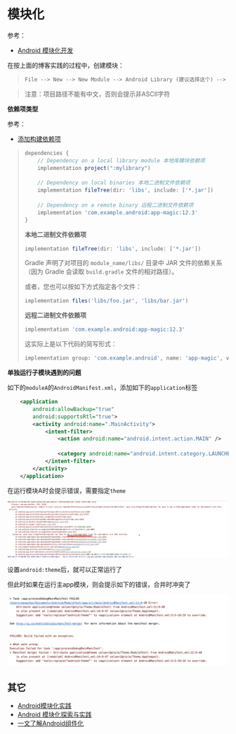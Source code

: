 # 模块化

参考：

+ [Android 模块化开发](https://www.jianshu.com/p/0ea37b2c7ce7)

在按上面的博客实践的过程中，创建模块：

> ```tex
> File --> New --> New Module --> Android Library (建议选择这个) --> Finish
> ```

> 注意：项目路径不能有中文，否则会提示非ASCII字符



**依赖项类型**

参考：

+ [添加构建依赖项](https://developer.android.com/studio/build/dependencies?hl=zh-cn)

> ```groovy
> dependencies {
>     // Dependency on a local library module 本地库模块依赖项
>     implementation project(":mylibrary")
> 
>     // Dependency on local binaries 本地二进制文件依赖项 
>     implementation fileTree(dir: 'libs', include: ['*.jar'])
> 
>     // Dependency on a remote binary 远程二进制文件依赖项
>     implementation 'com.example.android:app-magic:12.3'
> }
> ```
>
> **本地二进制文件依赖项** 
>
> ```groovy
> implementation fileTree(dir: 'libs', include: ['*.jar'])
> ```
>
> Gradle 声明了对项目的 `module_name/libs/` 目录中 JAR 文件的依赖关系（因为 Gradle 会读取 `build.gradle` 文件的相对路径）。
>
> 或者，您也可以按如下方式指定各个文件：
>
> ```groovy
> implementation files('libs/foo.jar', 'libs/bar.jar')
> ```
>
> **远程二进制文件依赖项**
>
> ```groovy
> implementation 'com.example.android:app-magic:12.3'
> ```
>
> 这实际上是以下代码的简写形式：
>
> ```groovy
> implementation group: 'com.example.android', name: 'app-magic', version: '12.3'
> ```



**单独运行子模块遇到的问题**

如下的`moduleA`的`AndroidManifest.xml`，添加如下的`application`标签

```xml
    <application
        android:allowBackup="true"
        android:supportsRtl="true">
        <activity android:name=".MainActivity">
            <intent-filter>
                <action android:name="android.intent.action.MAIN" />

                <category android:name="android.intent.category.LAUNCHER" />
            </intent-filter>
        </activity>
    </application>
```

在运行模块A时会提示错误，需要指定`theme`

![008](https://github.com/winfredzen/Android-Basic/blob/master/%E6%9E%B6%E6%9E%84/images/008.png)

设置`android:theme`后，就可以正常运行了

但此时如果在运行主app模块，则会提示如下的错误，合并时冲突了

![009](https://github.com/winfredzen/Android-Basic/blob/master/%E6%9E%B6%E6%9E%84/images/009.png)



## 其它

+ [Android模块化实践](https://juejin.cn/post/6844903636267433997)
+ [Android 模块化探索与实践](https://zhuanlan.zhihu.com/p/26744821)
+ [一文了解Android组件化](https://blog.csdn.net/u010302765/article/details/101015212)











